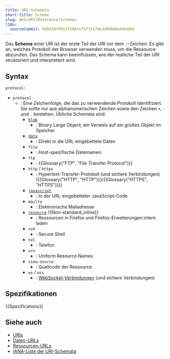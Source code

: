 ```yaml
---
title: URI-Schemata
short-title: Scheme
slug: Web/URI/Reference/Schemes
l10n:
  sourceCommit: 4d9320f9857fb80fef5f3fe78e3d09b06eb0ebbd
---
```


Das **Schema** einer URI ist der erste Teil der URI vor dem `:`-Zeichen.
Es gibt an, welches Protokoll der Browser verwenden muss, um die Ressource abzurufen.
Das Schema kann beeinflussen, wie der restliche Teil der URI strukturiert und interpretiert wird.

## Syntax

```url
protocol:
```

- `protocol`
  - : Eine Zeichenfolge, die das zu verwendende Protokoll identifiziert.
    Sie sollte nur aus alphanumerischen Zeichen sowie den Zeichen `+`, `-` und `.` bestehen.
    Übliche Schemata sind:
    - [`blob`](/de/docs/Web/API/URL/createObjectURL_static)
      - : Binary Large Object; ein Verweis auf ein großes Objekt im Speicher
    - [`data`](/de/docs/Web/URI/Reference/Schemes/data)
      - : Direkt in die URL eingebettete Daten
    - `file`
      - : Host-spezifische Dateinamen
    - `ftp`
      - : {{Glossary("FTP", "File Transfer Protocol")}}
    - `http` / `https`
      - : Hypertext-Transfer-Protokoll (und sichere Verbindungen) ({{Glossary("HTTP", "HTTP")}}/{{Glossary("HTTPS", "HTTPS")}})
    - [`javascript`](/de/docs/Web/URI/Reference/Schemes/javascript)
      - : In der URL eingebetteter JavaScript-Code
    - `mailto`
      - : Elektronische Mailadresse
    - [`resource`](/de/docs/Web/URI/Reference/Schemes/resource) {{Non-standard_inline}}
      - : Ressourcen in Firefox und Firefox-Erweiterungen intern laden
    - `ssh`
      - : Secure Shell
    - `tel`
      - : Telefon
    - `urn`
      - : Uniform Resource Names
    - `view-source`
      - : Quellcode der Ressource
    - `ws` / `wss`
      - : [WebSocket-Verbindungen](/de/docs/Web/API/WebSockets_API) (und sichere Verbindungen)

## Spezifikationen

{{Specifications}}

## Siehe auch

- [URIs](/de/docs/Web/URI)
- [Daten-URLs](/de/docs/Web/URI/Reference/Schemes/data)
- [Ressourcen-URLs](/de/docs/Web/URI/Reference/Schemes/resource)
- [IANA-Liste der URI-Schemata](https://www.iana.org/assignments/uri-schemes/uri-schemes.xhtml)
